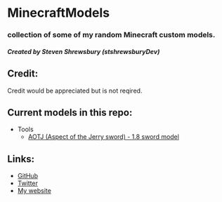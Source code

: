 # MinecraftModels
### collection of some of my random Minecraft custom models.
##### Created by Steven Shrewsbury (stshrewsburyDev)

Credit:
-------
Credit would be appreciated but is not reqired.


Current models in this repo:
----------------------------

* Tools
  * [AOTJ (Aspect of the Jerry sword) - 1.8 sword model](https://github.com/stshrewsburyDev/MinecraftModels/tree/master/tools/AOTJ/)


Links:
------
* [GitHub](https://github.com/stshrewsburyDev/)
* [Twitter](https://twitter.com/stshrewsburyDev/)
* [My website](https://stshrewsburydev.github.io/)
